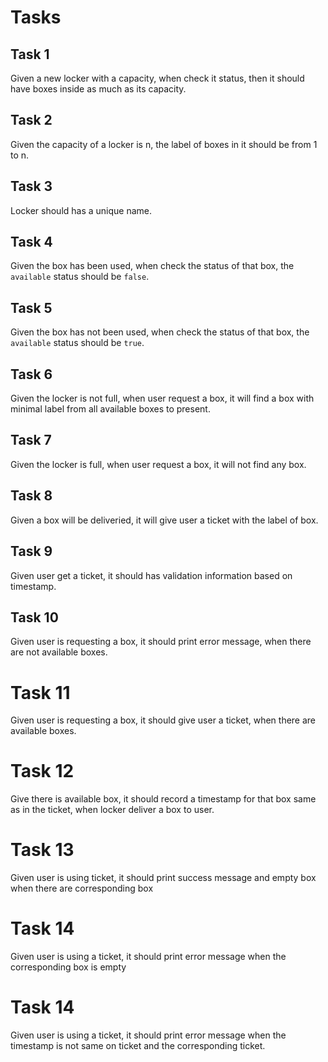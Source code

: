 # Tasks

## Task 1
Given a new locker with a capacity, when check it status, then it should have boxes inside as much as its capacity.

## Task 2
Given the capacity of a locker is n, the label of boxes in it should be from 1 to n.

## Task 3
Locker should has a unique name.

## Task 4
Given the box has been used, when check the status of that box, the `available` status should be `false`.

## Task 5
Given the box has not been used, when check the status of that box, the `available` status should be `true`.

## Task 6
Given the locker is not full, when user request a box, it will find a box with minimal label from all available boxes to present.

## Task 7
Given the locker is full, when user request a box, it will not find any box.

## Task 8 
Given a box will be deliveried, it will give user a ticket with the label of box.

## Task 9
Given user get a ticket, it should has validation information based on timestamp.

## Task 10
Given user is requesting a box, it should print error message, when there are not available boxes.

# Task 11
Given user is requesting a box, it should give user a ticket, when there are available boxes.

# Task 12
Give there is available box, it should record a timestamp for that box same as in the ticket, when locker deliver a box to user.

# Task 13
Given user is using  ticket, it should print success message and empty box when there are corresponding box

# Task 14
Given user is using a ticket, it should print error message when the corresponding box is empty

# Task 14
Given user is using a ticket, it should print error message when the timestamp is not same on ticket and the corresponding ticket.